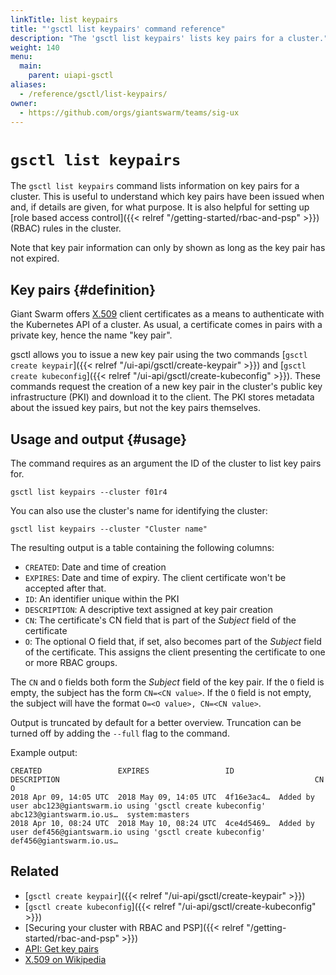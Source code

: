 ```yaml
---
linkTitle: list keypairs
title: "'gsctl list keypairs' command reference"
description: "The 'gsctl list keypairs' lists key pairs for a cluster."
weight: 140
menu:
  main:
    parent: uiapi-gsctl
aliases:
  - /reference/gsctl/list-keypairs/
owner:
  - https://github.com/orgs/giantswarm/teams/sig-ux
---
```


# `gsctl list keypairs`

The `gsctl list keypairs` command lists information on key pairs for a cluster. This is useful to
understand which key pairs have been issued when and, if details are given,
for what purpose. It is also helpful for setting up
[role based access control]({{< relref "/getting-started/rbac-and-psp" >}}) (RBAC) rules
in the cluster.

Note that key pair information can only by shown as long as the key pair has
not expired.

## Key pairs {#definition}

Giant Swarm offers [X.509](https://en.wikipedia.org/wiki/X.509) client
certificates as a means to authenticate with the Kubernetes API of a cluster.
As usual, a certificate comes in pairs with a private key, hence the name
"key pair".

gsctl allows you to issue a new key pair using the two commands
[`gsctl create keypair`]({{< relref "/ui-api/gsctl/create-keypair" >}}) and
[`gsctl create kubeconfig`]({{< relref "/ui-api/gsctl/create-kubeconfig" >}}). These commands request the
creation of a new key pair in the cluster's public key infrastructure (PKI) and
download it to the client. The PKI stores metadata about the issued key pairs,
but not the key pairs themselves.

## Usage and output {#usage}

The command requires as an argument the ID of the cluster to list key pairs for.

```nohighlight
gsctl list keypairs --cluster f01r4
```

You can also use the cluster's name for identifying the cluster:

```nohighlight
gsctl list keypairs --cluster "Cluster name"
```

The resulting output is a table containing the following columns:

- `CREATED`: Date and time of creation
- `EXPIRES`: Date and time of expiry. The client certificate won't be accepted after that.
- `ID`: An identifier unique within the PKI
- `DESCRIPTION`: A descriptive text assigned at key pair creation
- `CN`: The certificate's CN field that is part of the _Subject_ field of the certificate
- `O`: The optional O field that, if set, also becomes part of the _Subject_ field
of the certificate. This assigns the client presenting the certificate to one or more RBAC groups.

The `CN` and `O` fields both form the _Subject_ field of the key pair. If the `O` field is empty,
the subject has the form `CN=<CN value>`. If the `O` field is not empty, the subject will have
the format `O=<O value>, CN=<CN value>`.

Output is truncated by default for a better overview. Truncation can be turned off
by adding the `--full` flag to the command.

Example output:

```nohighlight
CREATED                 EXPIRES                 ID          DESCRIPTION                                                         CN                        O
2018 Apr 09, 14:05 UTC  2018 May 09, 14:05 UTC  4f16e3ac4…  Added by user abc123@giantswarm.io using 'gsctl create kubeconfig'  abc123@giantswarm.io.us…  system:masters
2018 Apr 10, 08:24 UTC  2018 May 10, 08:24 UTC  4ce4d5469…  Added by user def456@giantswarm.io using 'gsctl create kubeconfig'  def456@giantswarm.io.us…  
```

## Related

- [`gsctl create keypair`]({{< relref "/ui-api/gsctl/create-keypair" >}})
- [`gsctl create kubeconfig`]({{< relref "/ui-api/gsctl/create-kubeconfig" >}})
- [Securing your cluster with RBAC and PSP]({{< relref "/getting-started/rbac-and-psp" >}})
- [API: Get key pairs](/api/#operation/getKeyPairs)
- [X.509 on Wikipedia](https://en.wikipedia.org/wiki/X.509)

